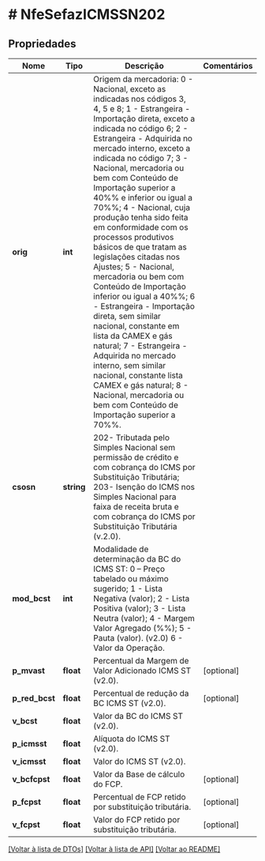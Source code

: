 # # NfeSefazICMSSN202

## Propriedades

Nome | Tipo | Descrição | Comentários
------------ | ------------- | ------------- | -------------
**orig** | **int** | Origem da mercadoria:  0 - Nacional, exceto as indicadas nos códigos 3, 4, 5 e 8;  1 - Estrangeira - Importação direta, exceto a indicada no código 6;  2 - Estrangeira - Adquirida no mercado interno, exceto a indicada no código 7;  3 - Nacional, mercadoria ou bem com Conteúdo de Importação superior a 40%% e inferior ou igual a 70%%;  4 - Nacional, cuja produção tenha sido feita em conformidade com os processos produtivos básicos de que tratam as legislações citadas nos Ajustes;  5 - Nacional, mercadoria ou bem com Conteúdo de Importação inferior ou igual a 40%%;  6 - Estrangeira - Importação direta, sem similar nacional, constante em lista da CAMEX e gás natural;  7 - Estrangeira - Adquirida no mercado interno, sem similar nacional, constante lista CAMEX e gás natural;  8 - Nacional, mercadoria ou bem com Conteúdo de Importação superior a 70%%. |
**csosn** | **string** | 202- Tributada pelo Simples Nacional sem permissão de crédito e com cobrança do ICMS por Substituição Tributária;  203-  Isenção do ICMS nos Simples Nacional para faixa de receita bruta e com cobrança do ICMS por Substituição Tributária (v.2.0). |
**mod_bcst** | **int** | Modalidade de determinação da BC do ICMS ST:  0 – Preço tabelado ou máximo  sugerido;  1 - Lista Negativa (valor);  2 - Lista Positiva (valor);  3 - Lista Neutra (valor);  4 - Margem Valor Agregado (%%);  5 - Pauta (valor). (v2.0)  6 - Valor da Operação. |
**p_mvast** | **float** | Percentual da Margem de Valor Adicionado ICMS ST (v2.0). | [optional]
**p_red_bcst** | **float** | Percentual de redução da BC ICMS ST  (v2.0). | [optional]
**v_bcst** | **float** | Valor da BC do ICMS ST (v2.0). |
**p_icmsst** | **float** | Alíquota do ICMS ST (v2.0). |
**v_icmsst** | **float** | Valor do ICMS ST (v2.0). |
**v_bcfcpst** | **float** | Valor da Base de cálculo do FCP. | [optional]
**p_fcpst** | **float** | Percentual de FCP retido por substituição tributária. | [optional]
**v_fcpst** | **float** | Valor do FCP retido por substituição tributária. | [optional]

[[Voltar à lista de DTOs]](../../README.md#models) [[Voltar à lista de API]](../../README.md#endpoints) [[Voltar ao README]](../../README.md)
